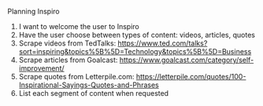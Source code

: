 Planning Inspiro

1. I want to welcome the user to Inspiro
2. Have the user choose between types of content: videos, articles, quotes
3. Scrape videos from TedTalks: https://www.ted.com/talks?sort=inspiring&topics%5B%5D=Technology&topics%5B%5D=Business
4. Scrape articles from Goalcast: https://www.goalcast.com/category/self-improvement/
5. Scrape quotes from Letterpile.com: https://letterpile.com/quotes/100-Inspirational-Sayings-Quotes-and-Phrases
6. List each segment of content when requested

